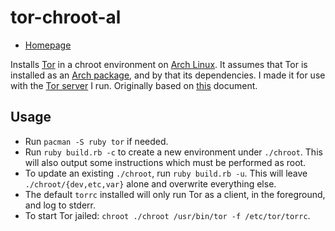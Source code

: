 tor-chroot-al
=============

* [Homepage](http://github.com/blom/tor-chroot-al)

Installs [Tor][1] in a chroot environment on [Arch Linux][2]. It assumes that
Tor is installed as an [Arch package][3], and by that its dependencies. I made
it for use with the [Tor server][4] I run. Originally based on [this][5]
document.

Usage
-----

* Run `pacman -S ruby tor` if needed.
* Run `ruby build.rb -c` to create a new environment under `./chroot`. This
  will also output some instructions which must be performed as root.
* To update an existing `./chroot`, run `ruby build.rb -u`. This will leave
  `./chroot/{dev,etc,var}` alone and overwrite everything else.
* The default `torrc` installed will only run Tor as a client, in the
  foreground, and log to stderr.
* To start Tor jailed: `chroot ./chroot /usr/bin/tor -f /etc/tor/torrc`.

[1]: http://www.torproject.org/
[2]: http://www.archlinux.org/
[3]: http://repos.archlinux.org/wsvn/packages/tor/trunk/
[4]: http://tor-proxy.knegg.org/
[5]: https://wiki.torproject.org/noreply/TheOnionRouter/TorInChroot
